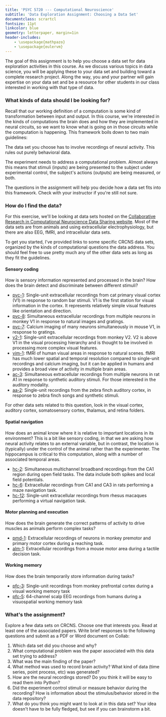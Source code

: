```yaml
---
title: 'PSYC 5720 --- Computational Neuroscience'
subtitle: 'Data Exploration Assignment: Choosing a Data Set'
documentclass: scrartcl
fontsize: 11pt
linkcolor: blue
geometry: letterpaper, margin=1in
header-includes:
    - \usepackage{mathpazo}
    - \usepackage{eulervm}
---
```


The goal of this assignment is to help you choose a data set for data
exploration activities in this course. As we discuss various topics in data
science, you will be applying these to your data set and building toward a
complete research project. Along the way, you and your partner will gain
expertise on your data set and be a resource for other students in our class
interested in working with that type of data.

### What kinds of data should I be looking for?

Recall that our working definition of a computation is some kind of transformation between input and output. In this course, we're interested in the kinds of computations the brain does and how they are implemented in neural circuits, so we want to know what is going on in those circuits while the computation is happening. This framework boils down to two main guidelines:

The data set you choose has to involve recordings of neural activity. This rules out purely behavioral data.

The experiment needs to address a computational problem. Almost always this means that stimuli (inputs) are being presented to the subject under experimental control, the subject's actions (outputs) are being measured, or both.

The questions in the assignment will help you decide how a data set fits into this framework. Check with your instructor if you're still not sure.

### How do I find the data?

For this exercise, we'll be looking at data sets hosted on the [Collaborative Research in Computational Neurocience Data Sharing website](https://crcns.org). Most of the data sets are from animals and using extracellular electrophysiology, but there are also EEG, fMRI, and intracellular data sets.

To get you started, I've provided links to some specific CRCNS data sets, organized by the kinds of computational questions the data address. You should feel free to use pretty much any of the other data sets as long as they fit the guidelines.

#### Sensory coding

How is sensory information represented and processed in the brain? How does the brain detect and discriminate between different stimuli?

- [pvc-1](https://crcns.org/data-sets/vc/pvc-2): Single-unit extracellular recordings from cat primary visual cortex (V1) in response to random bar stimuli. V1 is the first station for visual information in the cortex. It represents relatively simple visual features like orientation and direction.
- [pvc-8](https://crcns.org/data-sets/vc/pvc-8): Simultaneous extracellular recordings from multiple neurons in monkey V1 in response to natural images and gratings.
- [pvc-7](https://crcns.org/data-sets/vc/pvc-7): Calcium imaging of many neurons simultaneously in mouse V1, in response to gratings.
- [v2-1](https://crcns.org/data-sets/vc/v2-1): Single-unit extracellular recordings from monkey V2. V2 is above V1 in the visual processing hierarchy and is thought to be involved in processing more complex visual features.
- [vim-1](https://crcns.org/data-sets/vc/vim-1): fMRI of human visual areas in response to natural scenes. fMRI has much lower spatial and temporal resolution compared to single-unit recordings and calcium imaging, but it can be applied in humans and provides a broad view of activity in multiple brain areas.
- [ac-3](https://crcns.org/data-sets/ac/ac-3): Simultaneous extracellular recordings from multiple neurons in rat A1 in response to synthetic auditory stimuli. For those interested in the auditory modality.
- [aa-2](https://crcns.org/data-sets/aa/aa-2): Single-unit recordings from the zebra finch auditory cortex, in response to zebra finch songs and synthetic stimuli.

For other data sets related to this question, look in the visual cortex, auditory cortex, somatosensory cortex, thalamus, and retina folders.

#### Spatial navigation

How does an animal know where it is relative to important locations in its environment? This is a bit like sensory coding, in that we are asking how neural activity relates to an external variable, but in contrast, the location is (typically) under the control of the animal rather than the experimenter. The hippocampus is critical to this computation, along with a number of associated temporal areas.

- [hc-2](https://crcns.org/data-sets/hc/hc-2): Simultaneous multichannel broadband recordings from the CA1 region during open field tasks. The data include both spikes and local field potentials.
- [hc-6](https://crcns.org/data-sets/hc/hc-6): Extracellular recordings from CA1 and CA3 in rats performing a maze navigation task.
- [hc-12](https://crcns.org/data-sets/hc/hc-12): Single-unit extracellular recordings from rhesus macaques performing a virtual navigation task.

#### Motor planning and execution

How does the brain generate the correct patterns of activity to drive muscles as animals perform complex tasks?

- [pmd-1](https://crcns.org/data-sets/motor-cortex/pmd-1): Extracellular recordings of neurons in monkey premotor and primary motor cortex during a reaching task.
- [alm-1](https://crcns.org/data-sets/motor-cortex/alm-1): Extracellular recordings from a mouse motor area during a tactile decision task.

#### Working memory

How does the brain temporarily store information during tasks?

- [pfc-3](https://crcns.org/data-sets/pfc/pfc-3): Single-unit recordings from monkey prefrontal cortex during a visual working memory task
- [pfc-5](https://crcns.org/data-sets/pfc/pfc-5): 64-channel scalp EEG recordings from humans during a visuospatial working memory task


### What's the assignment?

Explore a few data sets on CRCNS. Choose one that interests you. Read at least one of the associated papers. Write brief responses to the following questions and submit as a PDF or Word document on Collab:

1. Which data set did you choose and why?
2. What computational problem was the paper associated with this data set trying to address?
3. What was the main finding of the paper?
4. What method was used to record brain activity? What kind of data (time series, point process, etc) was generated?
5. How are the neural recordings stored? Do you think it will be easy to read them into Python?
6. Did the experiment control stimuli or measure behavior during the recording? How is information about the stimulus/behavior stored in the data repository?
7. What do you think you might want to look at in this data set? Your idea doesn't have to be fully fledged, but see if you can brainstorm a bit.
